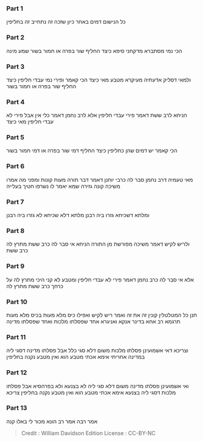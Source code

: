 
### Part 1
כל הנישום דמים באחר כיון שזכה זה נתחייב זה בחליפין

### Part 2
הכי נמי מסתברא מדקתני סיפא כיצד החליף שור בפרה או חמור בשור שמע מינה

### Part 3
ולמאי דסליק אדעתיה מעיקרא מטבע מאי כיצד הכי קאמר ופירי נמי עבדי חליפין כיצד החליף שור בפרה או חמור בשור

### Part 4
הניחא לרב ששת דאמר פירי עבדי חליפין אלא לרב נחמן דאמר כלי אין אבל פירי לא עבדי חליפין מאי כיצד

### Part 5
הכי קאמר יש דמים שהן כחליפין כיצד החליף דמי שור בפרה או דמי חמור בשור

### Part 6
מאי טעמיה דרב נחמן סבר לה כרבי יוחנן דאמר דבר תורה מעות קונות ומפני מה אמרו משיכה קונה גזירה שמא יאמר לו נשרפו חטיך בעלייה

### Part 7
ומלתא דשכיחא גזרו ביה רבנן מלתא דלא שכיחא לא גזרו ביה רבנן

### Part 8
ולריש לקיש דאמר משיכה מפורשת מן התורה הניחא אי סבר לה כרב ששת מתרץ לה כרב ששת

### Part 9
אלא אי סבר לה כרב נחמן דאמר פירי לא עבדי חליפין ומטבע לא קני היכי מתרץ לה על כרחך כרב ששת מתרץ לה

### Part 10
תנן כל המטלטלין קונין זה את זה ואמר ריש לקיש ואפילו כיס מלא מעות בכיס מלא מעות תרגמא רב אחא בדינר אנקא ואניגרא אחד שפסלתו מלכות ואחד שפסלתו מדינה

### Part 11
וצריכא דאי אשמועינן פסלתו מלכות משום דלא סגי כלל אבל פסלתו מדינה דסגי ליה במדינה אחריתי אימא אכתי מטבע הוא ואין מטבע נקנה בחליפין

### Part 12
ואי אשמועינן פסלתו מדינה משום דלא סגי ליה לא בצנעא ולא בפרהסיא אבל פסלתו מלכות דסגי ליה בצנעא אימא אכתי מטבע הוא ואין מטבע נקנה בחליפין צריכא

### Part 13
אמר רבה אמר רב הונא מכור לי באלו קנה

>Credit : William Davidson Edition
>License : CC-BY-NC